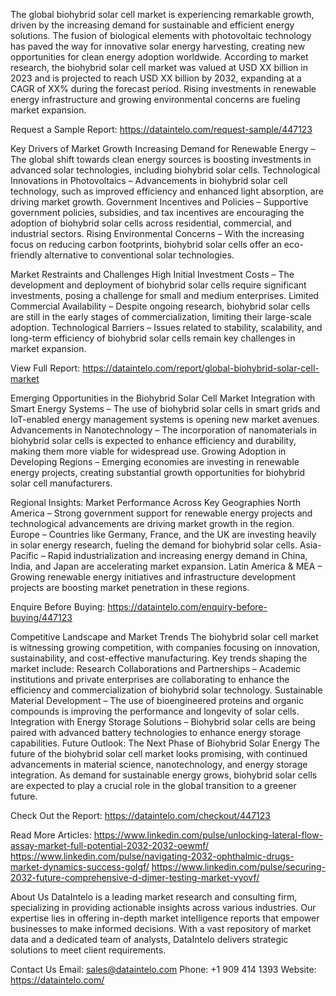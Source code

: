 The global biohybrid solar cell market is experiencing remarkable growth, driven by the increasing demand for sustainable and efficient energy solutions. The fusion of biological elements with photovoltaic technology has paved the way for innovative solar energy harvesting, creating new opportunities for clean energy adoption worldwide.
According to market research, the biohybrid solar cell market was valued at USD XX billion in 2023 and is projected to reach USD XX billion by 2032, expanding at a CAGR of XX% during the forecast period. Rising investments in renewable energy infrastructure and growing environmental concerns are fueling market expansion.

Request a Sample Report: https://dataintelo.com/request-sample/447123

Key Drivers of Market Growth
Increasing Demand for Renewable Energy – The global shift towards clean energy sources is boosting investments in advanced solar technologies, including biohybrid solar cells.
Technological Innovations in Photovoltaics – Advancements in biohybrid solar cell technology, such as improved efficiency and enhanced light absorption, are driving market growth.
Government Incentives and Policies – Supportive government policies, subsidies, and tax incentives are encouraging the adoption of biohybrid solar cells across residential, commercial, and industrial sectors.
Rising Environmental Concerns – With the increasing focus on reducing carbon footprints, biohybrid solar cells offer an eco-friendly alternative to conventional solar technologies.

Market Restraints and Challenges
High Initial Investment Costs – The development and deployment of biohybrid solar cells require significant investments, posing a challenge for small and medium enterprises.
Limited Commercial Availability – Despite ongoing research, biohybrid solar cells are still in the early stages of commercialization, limiting their large-scale adoption.
Technological Barriers – Issues related to stability, scalability, and long-term efficiency of biohybrid solar cells remain key challenges in market expansion.

View Full Report: https://dataintelo.com/report/global-biohybrid-solar-cell-market

Emerging Opportunities in the Biohybrid Solar Cell Market
Integration with Smart Energy Systems – The use of biohybrid solar cells in smart grids and IoT-enabled energy management systems is opening new market avenues.
Advancements in Nanotechnology – The incorporation of nanomaterials in biohybrid solar cells is expected to enhance efficiency and durability, making them more viable for widespread use.
Growing Adoption in Developing Regions – Emerging economies are investing in renewable energy projects, creating substantial growth opportunities for biohybrid solar cell manufacturers.

Regional Insights: Market Performance Across Key Geographies
North America – Strong government support for renewable energy projects and technological advancements are driving market growth in the region.
Europe – Countries like Germany, France, and the UK are investing heavily in solar energy research, fueling the demand for biohybrid solar cells.
Asia-Pacific – Rapid industrialization and increasing energy demand in China, India, and Japan are accelerating market expansion.
Latin America & MEA – Growing renewable energy initiatives and infrastructure development projects are boosting market penetration in these regions.

Enquire Before Buying: https://dataintelo.com/enquiry-before-buying/447123

Competitive Landscape and Market Trends
The biohybrid solar cell market is witnessing growing competition, with companies focusing on innovation, sustainability, and cost-effective manufacturing. Key trends shaping the market include:
Research Collaborations and Partnerships – Academic institutions and private enterprises are collaborating to enhance the efficiency and commercialization of biohybrid solar technology.
Sustainable Material Development – The use of bioengineered proteins and organic compounds is improving the performance and longevity of solar cells.
Integration with Energy Storage Solutions – Biohybrid solar cells are being paired with advanced battery technologies to enhance energy storage capabilities.
Future Outlook: The Next Phase of Biohybrid Solar Energy
The future of the biohybrid solar cell market looks promising, with continued advancements in material science, nanotechnology, and energy storage integration. As demand for sustainable energy grows, biohybrid solar cells are expected to play a crucial role in the global transition to a greener future.

Check Out the Report: https://dataintelo.com/checkout/447123

Read More Articles: 
https://www.linkedin.com/pulse/unlocking-lateral-flow-assay-market-full-potential-2032-2032-oewmf/
https://www.linkedin.com/pulse/navigating-2032-ophthalmic-drugs-market-dynamics-success-golgf/
https://www.linkedin.com/pulse/securing-2032-future-comprehensive-d-dimer-testing-market-vyovf/

About Us
DataIntelo is a leading market research and consulting firm, specializing in providing actionable insights across various industries. Our expertise lies in offering in-depth market intelligence reports that empower businesses to make informed decisions. With a vast repository of market data and a dedicated team of analysts, DataIntelo delivers strategic solutions to meet client requirements.

Contact Us
Email: sales@dataintelo.com
Phone: +1 909 414 1393
Website: https://dataintelo.com/
 

